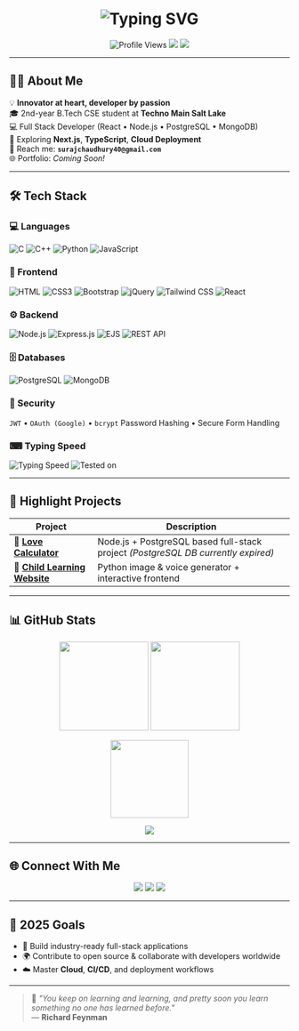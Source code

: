 <!-- HEADER -->
<h1 align="center">
  <img src="https://readme-typing-svg.demolab.com?font=Fira+Code&weight=500&size=28&duration=2500&pause=1000&color=00F2FF&center=true&vCenter=true&width=650&lines=Hi+%F0%9F%91%8B%2C+I'm+Suraj+Kumar+Chaudhury;🚀+Full+Stack+Web+Developer;B.Tech+CSE+%7C+2nd+Year;Passionate+About+Learning+%26+Building" alt="Typing SVG" />
</h1>

<p align="center">
  <img src="https://komarev.com/ghpvc/?username=SurajKumarChaudhury&label=Profile%20Views&color=00e0b8&style=flat-square" alt="Profile Views" />
  <img src="https://img.shields.io/badge/Focus-Full%20Stack%20Development-7c5cff?style=flat-square" />
  <img src="https://img.shields.io/badge/Lives-India-orange?style=flat-square" />
</p>

---

## 👨‍💻 About Me

💡 **Innovator at heart, developer by passion**  
🎓 2nd-year B.Tech CSE student at **Techno Main Salt Lake**  
💻 Full Stack Developer (React • Node.js • PostgreSQL • MongoDB)  
🌱 Exploring **Next.js**, **TypeScript**, **Cloud Deployment**  
📧 Reach me: **`surajchaudhury40@gmail.com`**  
🌐 Portfolio: *Coming Soon!*  

---

## 🛠 Tech Stack

### 💻 Languages
![C](https://img.shields.io/badge/C-00599C?style=for-the-badge&logo=c&logoColor=white)
![C++](https://img.shields.io/badge/C++-00599C?style=for-the-badge&logo=c%2b%2b&logoColor=white)
![Python](https://img.shields.io/badge/Python-3776AB?style=for-the-badge&logo=python&logoColor=white)
![JavaScript](https://img.shields.io/badge/JavaScript-F7DF1E?style=for-the-badge&logo=javascript&logoColor=black)

### 🎨 Frontend
![HTML](https://img.shields.io/badge/HTML5-E34F26?style=for-the-badge&logo=html5&logoColor=white)
![CSS3](https://img.shields.io/badge/CSS3-1572B6?style=for-the-badge&logo=css3&logoColor=white)
![Bootstrap](https://img.shields.io/badge/Bootstrap-563D7C?style=for-the-badge&logo=bootstrap&logoColor=white)
![jQuery](https://img.shields.io/badge/jQuery-0769AD?style=for-the-badge&logo=jquery&logoColor=white)
![Tailwind CSS](https://img.shields.io/badge/Tailwind-38B2AC?style=for-the-badge&logo=tailwind-css&logoColor=white)
![React](https://img.shields.io/badge/React-20232A?style=for-the-badge&logo=react&logoColor=61DAFB)

### ⚙️ Backend
![Node.js](https://img.shields.io/badge/Node.js-339933?style=for-the-badge&logo=nodedotjs&logoColor=white)
![Express.js](https://img.shields.io/badge/Express.js-000000?style=for-the-badge&logo=express&logoColor=white)
![EJS](https://img.shields.io/badge/EJS-555555?style=for-the-badge&logo=ejs&logoColor=white)
![REST API](https://img.shields.io/badge/REST--API-FF6C37?style=for-the-badge&logo=api&logoColor=white)

### 🗄 Databases
![PostgreSQL](https://img.shields.io/badge/PostgreSQL-316192?style=for-the-badge&logo=postgresql&logoColor=white)
![MongoDB](https://img.shields.io/badge/MongoDB-4EA94B?style=for-the-badge&logo=mongodb&logoColor=white)

### 🔐 Security
`JWT` • `OAuth (Google)` • `bcrypt` Password Hashing • Secure Form Handling

### ⌨ Typing Speed
![Typing Speed](https://img.shields.io/badge/Typing%20Speed-100%2B%20WPM-blue?style=for-the-badge&logo=gnu-bash&logoColor=white)
![Tested on](https://img.shields.io/badge/Tested%20On-Keybr%20%26%20TypeRacer-informational?style=for-the-badge&logo=keyboard&logoColor=white)

---

## 🚀 Highlight Projects

| Project | Description |
|--------|-------------|
| 🔗 [**Love Calculator**](https://love-calculator-fotw.onrender.com) | Node.js + PostgreSQL based full-stack project *(PostgreSQL DB currently expired)* |
| 🔗 [**Child Learning Website**](https://aquamarine-pixie-e1dadc.netlify.app) | Python image & voice generator + interactive frontend |

---

## 📊 GitHub Stats

<p align="center">
  <img src="https://github-readme-stats.vercel.app/api?username=SurajKumarChaudhury&show_icons=true&theme=radical&hide_border=true" height="160" />
  <img src="https://github-readme-streak-stats.herokuapp.com/?user=SurajKumarChaudhury&theme=radical&hide_border=true" height="160" />
</p>

<p align="center">
  <img src="https://github-readme-stats.vercel.app/api/top-langs/?username=SurajKumarChaudhury&layout=compact&theme=radical&hide_border=true" height="140" />
</p>

<p align="center">
  <img src="https://github-profile-trophy.vercel.app/?username=SurajKumarChaudhury&theme=radical&row=1&no-bg=true&margin-w=15" />
</p>

---

## 🌐 Connect With Me

<p align="center">
  <a href="https://www.linkedin.com/in/suraj-kumar-chaudhury-78597b324" target="_blank"><img src="https://img.shields.io/badge/LinkedIn-%230077B5.svg?style=for-the-badge&logo=linkedin&logoColor=white"/></a>
  <a href="https://www.youtube.com/@bodhayati" target="_blank"><img src="https://img.shields.io/badge/YouTube-%23FF0000.svg?style=for-the-badge&logo=youtube&logoColor=white"/></a>
  <a href="https://x.com/SurajCh82672387" target="_blank"><img src="https://img.shields.io/badge/X-%231DA1F2.svg?style=for-the-badge&logo=x&logoColor=white"/></a>
</p>

---

## 🎯 2025 Goals

- 🚀 Build industry-ready full-stack applications  
- 🌍 Contribute to open source & collaborate with developers worldwide  
- ☁️ Master **Cloud**, **CI/CD**, and deployment workflows  

---

> 💬 *"You keep on learning and learning, and pretty soon you learn something no one has learned before."*  
> — **Richard Feynman**
